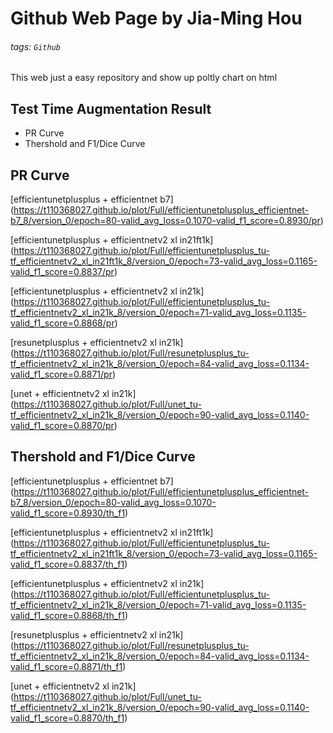 # Github Web Page by Jia-Ming Hou
###### tags: `Github`

This web just a easy repository and
show up poltly chart on html


## Test Time Augmentation Result
* PR Curve
* Thershold and F1/Dice Curve


## PR Curve
[efficientunetplusplus + efficientnet b7]
(https://t110368027.github.io/plot/Full/efficientunetplusplus_efficientnet-b7_8/version_0/epoch=80-valid_avg_loss=0.1070-valid_f1_score=0.8930/pr)

[efficientunetplusplus + efficientnetv2 xl in21ft1k]
(https://t110368027.github.io/plot/Full/efficientunetplusplus_tu-tf_efficientnetv2_xl_in21ft1k_8/version_0/epoch=73-valid_avg_loss=0.1165-valid_f1_score=0.8837/pr)

[efficientunetplusplus + efficientnetv2 xl in21k]
(https://t110368027.github.io/plot/Full/efficientunetplusplus_tu-tf_efficientnetv2_xl_in21k_8/version_0/epoch=71-valid_avg_loss=0.1135-valid_f1_score=0.8868/pr)

[resunetplusplus + efficientnetv2 xl in21k]
(https://t110368027.github.io/plot/Full/resunetplusplus_tu-tf_efficientnetv2_xl_in21k_8/version_0/epoch=84-valid_avg_loss=0.1134-valid_f1_score=0.8871/pr)

[unet + efficientnetv2 xl in21k]
(https://t110368027.github.io/plot/Full/unet_tu-tf_efficientnetv2_xl_in21k_8/version_0/epoch=90-valid_avg_loss=0.1140-valid_f1_score=0.8870/pr)


## Thershold and F1/Dice Curve
[efficientunetplusplus + efficientnet b7]
(https://t110368027.github.io/plot/Full/efficientunetplusplus_efficientnet-b7_8/version_0/epoch=80-valid_avg_loss=0.1070-valid_f1_score=0.8930/th_f1)

[efficientunetplusplus + efficientnetv2 xl in21ft1k]
(https://t110368027.github.io/plot/Full/efficientunetplusplus_tu-tf_efficientnetv2_xl_in21ft1k_8/version_0/epoch=73-valid_avg_loss=0.1165-valid_f1_score=0.8837/th_f1)

[efficientunetplusplus + efficientnetv2 xl in21k]
(https://t110368027.github.io/plot/Full/efficientunetplusplus_tu-tf_efficientnetv2_xl_in21k_8/version_0/epoch=71-valid_avg_loss=0.1135-valid_f1_score=0.8868/th_f1)

[resunetplusplus + efficientnetv2 xl in21k]
(https://t110368027.github.io/plot/Full/resunetplusplus_tu-tf_efficientnetv2_xl_in21k_8/version_0/epoch=84-valid_avg_loss=0.1134-valid_f1_score=0.8871/th_f1)

[unet + efficientnetv2 xl in21k]
(https://t110368027.github.io/plot/Full/unet_tu-tf_efficientnetv2_xl_in21k_8/version_0/epoch=90-valid_avg_loss=0.1140-valid_f1_score=0.8870/th_f1)
